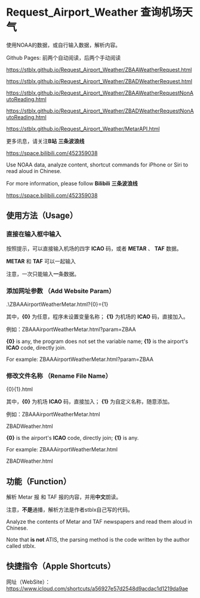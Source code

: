 # Request_Airport_Weather 查询机场天气
使用NOAA的数据，或自行输入数据，解析内容。

Github Pages: 前两个自动阅读，后两个手动阅读

<https://stblx.github.io/Request_Airport_Weather/ZBAAWeatherRequest.html>

<https://stblx.github.io/Request_Airport_Weather/ZBADWeatherRequest.html>

<https://stblx.github.io/Request_Airport_Weather/ZBAAWeatherRequestNonAutoReading.html>

<https://stblx.github.io/Request_Airport_Weather/ZBADWeatherRequestNonAutoReading.html>

<https://stblx.github.io/Request_Airport_Weather/MetarAPI.html>

更多讯息，请关注**B站** **三条波浪线**

<https://space.bilibili.com/452359038>

Use NOAA data,  analyze content, shortcut commands for iPhone or Siri to read aloud in Chinese.

For more information, please follow **Bilibili** **三条波浪线**

<https://space.bilibili.com/452359038>

## 使用方法（Usage）
### 直接在输入框中输入
按照提示，可以直接输入机场的四字 **ICAO** 码，或者 **METAR** 、 **TAF** 数据。

**METAR** 和 **TAF** 可以一起输入

注意，一次只能输入**一**条数据。

### 添加网址参数 （Add Website Param）
.\ZBAAAirportWeatherMetar.html?{0}={1}

其中，**{0}** 为任意，程序未设置变量名称；
**{1}** 为机场的 **ICAO** 码，直接加入。

例如：ZBAAAirportWeatherMetar.html?param=ZBAA

**{0}** is any, the program does not set the variable name;
**{1}** is the airport's **ICAO** code, directly join.

For example: ZBAAAirportWeatherMetar.html?param=ZBAA

### 修改文件名称 （Rename File Name）
{0}{1}.html

其中，**{0}** 为机场 **ICAO** 码，直接加入；
**{1}** 为自定义名称，随意添加。

例如：ZBAAAirportWeatherMetar.html

ZBADWeather.html

**{0}** is the airport's **ICAO** code, directly join;
**{1}** is any.

For example: ZBAAAirportWeatherMetar.html

ZBADWeather.html

## 功能（Function）
解析 Metar 报 和 TAF 报的内容，并用**中文**朗读。

注意，**不是**通播，解析方法是作者stblx自己写的代码。

Analyze the contents of Metar and TAF newspapers and read them aloud in Chinese.

Note that **is not** ATIS, the parsing method is the code written by the author called stblx.

## 快捷指令（Apple Shortcuts）
网址（WebSite）：
https://www.icloud.com/shortcuts/a56927e57d2548d9acdac1d1219da9ae

